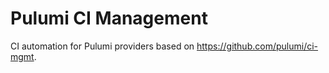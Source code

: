 # Pulumi CI Management

CI automation for Pulumi providers based on <https://github.com/pulumi/ci-mgmt>.
